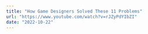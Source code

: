 ```yaml
---
title: "How Game Designers Solved These 11 Problems"
url: "https://www.youtube.com/watch?v=rJZyPdYIbZI"
date: "2022-10-22"
---
```

